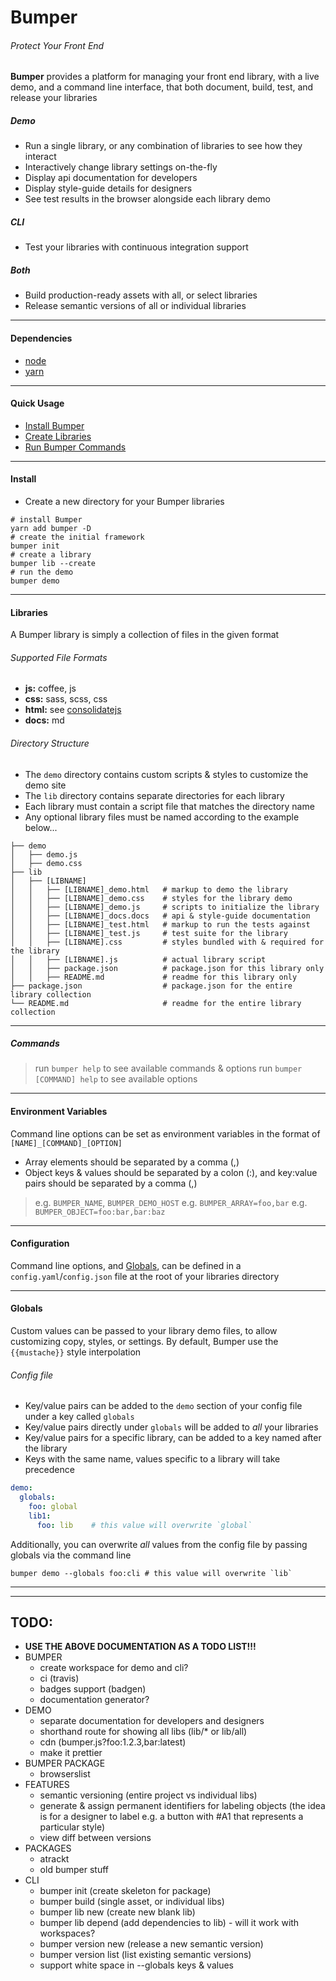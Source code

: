# Bumper
###### Protect Your Front End
**Bumper** provides a platform for managing your front end library, with a live demo, and a command line interface, that both document, build, test, and release your libraries

##### Demo
* Run a single library, or any combination of libraries to see how they interact
* Interactively change library settings on-the-fly
* Display api documentation for developers
* Display style-guide details for designers
* See test results in the browser alongside each library demo

##### CLI
* Test your libraries with continuous integration support

##### Both
* Build production-ready assets with all, or select libraries
* Release semantic versions of all or individual libraries

---
#### Dependencies
* [node](nodejs.org)
* [yarn](yarnpkg.com)

---
#### Quick Usage
* [Install Bumper](#install)
* [Create Libraries](#libraries)
* [Run Bumper Commands](#commands)

---
#### Install
* Create a new directory for your Bumper libraries

```shell
# install Bumper
yarn add bumper -D
# create the initial framework
bumper init
# create a library
bumper lib --create
# run the demo
bumper demo
```

---
#### Libraries
A Bumper library is simply a collection of files in the given format

###### Supported File Formats
* **js:** coffee, js
* **css:** sass, scss, css
* **html:** see [consolidatejs](github.com/tj/consolidate.js#supported-template-engines)
* **docs:** md

###### Directory Structure
* The `demo` directory contains custom scripts & styles to customize the demo site
* The `lib` directory contains separate directories for each library
* Each library must contain a script file that matches the directory name
* Any optional library files must be named according to the example below...

```shell
├── demo
│   ├── demo.js
│   ├── demo.css
├── lib
│   ├── [LIBNAME]
│   │   ├── [LIBNAME]_demo.html   # markup to demo the library
│   │   ├── [LIBNAME]_demo.css    # styles for the library demo
│   │   ├── [LIBNAME]_demo.js     # scripts to initialize the library
│   │   ├── [LIBNAME]_docs.docs   # api & style-guide documentation
│   │   ├── [LIBNAME]_test.html   # markup to run the tests against
│   │   ├── [LIBNAME]_test.js     # test suite for the library
│   │   ├── [LIBNAME].css         # styles bundled with & required for the library
│   │   ├── [LIBNAME].js          # actual library script
│   │   ├── package.json          # package.json for this library only
│   │   ├── README.md             # readme for this library only
├── package.json                  # package.json for the entire library collection
└── README.md                     # readme for the entire library collection
```

---
##### Commands
> run `bumper help` to see available commands & options
run `bumper [COMMAND] help` to see available options

---
#### Environment Variables
Command line options can be set as environment variables in the format of `[NAME]_[COMMAND]_[OPTION]`
* Array elements should be separated by a comma (,)
* Object keys & values should be separated by a colon (:), and key:value pairs should be separated by a comma (,)
> e.g. `BUMPER_NAME`, `BUMPER_DEMO_HOST`
> e.g. `BUMPER_ARRAY=foo,bar`
> e.g. `BUMPER_OBJECT=foo:bar,bar:baz`

---
#### Configuration
Command line options, and [Globals](#globals), can be defined in a `config.yaml`/`config.json` file at the root of your libraries directory

___
#### Globals
Custom values can be passed to your library demo files, to allow customizing copy, styles, or settings. By default, Bumper use the `{{mustache}}` style interpolation

###### Config file
* Key/value pairs can be added to the `demo` section of your config file under a key called `globals`
* Key/value pairs directly under `globals` will be added to _all_ your libraries
* Key/value pairs for a specific library, can be added to a key named after the library
* Keys with the same name, values specific to a library will take precedence

```yaml
demo:
  globals:
    foo: global
    lib1:
      foo: lib    # this value will overwrite `global`
```

Additionally, you can overwrite _all_ values from the config file by passing globals via the command line

```shell
bumper demo --globals foo:cli # this value will overwrite `lib`
```

---
---
## TODO:
* **USE THE ABOVE DOCUMENTATION AS A TODO LIST!!!**
* BUMPER
  * create workspace for demo and cli?
  * ci (travis)
  * badges support (badgen)
  * documentation generator?
* DEMO
  * separate documentation for developers and designers
  * shorthand route for showing all libs (lib/* or lib/all)
  * cdn (bumper.js?foo:1.2.3,bar:latest)
  * make it prettier
* BUMPER PACKAGE
  * browserslist
* FEATURES
  * semantic versioning (entire project vs individual libs)
  * generate & assign permanent identifiers for labeling objects (the idea is for a designer to label e.g. a button with #A1 that represents a particular style)
  * view diff between versions
* PACKAGES
  * atrackt
  * old bumper stuff
* CLI
  * bumper init (create skeleton for package)
  * bumper build (single asset, or individual libs)
  * bumper lib new (create new blank lib)
  * bumper lib depend (add dependencies to lib) - will it work with workspaces?
  * bumper version new (release a new semantic version)
  * bumper version list (list existing semantic versions)
  * support white space in --globals keys & values
